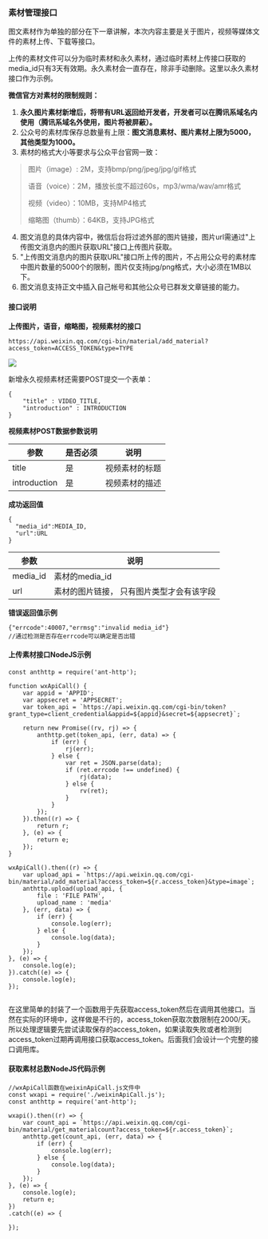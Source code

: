 ### 素材管理接口

图文素材作为单独的部分在下一章讲解，本次内容主要是关于图片，视频等媒体文件的素材上传、下载等接口。

 
上传的素材文件可以分为临时素材和永久素材，通过临时素材上传接口获取的media_id只有3天有效期。永久素材会一直存在，除非手动删除。这里以永久素材接口作为示例。
 
 
 **微信官方对素材的限制规则：**
 
 1. **永久图片素材新增后，将带有URL返回给开发者，开发者可以在腾讯系域名内使用（腾讯系域名外使用，图片将被屏蔽）。**
 2. 公众号的素材库保存总数量有上限：**图文消息素材、图片素材上限为5000，其他类型为1000。**
 3. 素材的格式大小等要求与公众平台官网一致：

> 图片（image）: 2M，支持bmp/png/jpeg/jpg/gif格式
> 
> 语音（voice）：2M，播放长度不超过60s，mp3/wma/wav/amr格式
> 
> 视频（video）：10MB，支持MP4格式
> 
> 缩略图（thumb）：64KB，支持JPG格式
> 

4. 图文消息的具体内容中，微信后台将过滤外部的图片链接，图片url需通过"上传图文消息内的图片获取URL"接口上传图片获取。
5. "上传图文消息内的图片获取URL"接口所上传的图片，不占用公众号的素材库中图片数量的5000个的限制，图片仅支持jpg/png格式，大小必须在1MB以下。
6. 图文消息支持正文中插入自己帐号和其他公众号已群发文章链接的能力。

#### 接口说明

**上传图片，语音，缩略图，视频素材的接口**

```
https://api.weixin.qq.com/cgi-bin/material/add_material?access_token=ACCESS_TOKEN&type=TYPE
```

![](https://api.w3xm.top/media/images/q/q1ba99c7a8eb686177e43fbfa10c4697fb2393181.png)


新增永久视频素材还需要POST提交一个表单：
```
{
    "title" : VIDEO_TITLE,
    "introduction" : INTRODUCTION
}
```

**视频素材POST数据参数说明**

| 参数 | 是否必须 | 说明 |
| -------- | -------- | -------- |
| title | 是 | 视频素材的标题 |
| introduction | 是 | 视频素材的描述 |

**成功返回值**
```
{
  "media_id":MEDIA_ID,
  "url":URL
}
```

| 参数 | 说明 |
| -------- | -------- |
| media_id | 素材的media_id |
| url | 素材的图片链接， 只有图片类型才会有该字段 |


**错误返回值示例**
```
{"errcode":40007,"errmsg":"invalid media_id"}
//通过检测是否存在errcode可以确定是否出错
```

#### 上传素材接口NodeJS示例

```
const anthttp = require('ant-http');

function wxApiCall() {
    var appid = 'APPID';
    var appsecret = 'APPSECRET';
    var token_api = `https://api.weixin.qq.com/cgi-bin/token?grant_type=client_credential&appid=${appid}&secret=${appsecret}`;
    
    return new Promise((rv, rj) => {
        anthttp.get(token_api, (err, data) => {
            if (err) {
                rj(err);
            } else {
                var ret = JSON.parse(data);
                if (ret.errcode !== undefined) {
                    rj(data);
                } else {
                    rv(ret);
                }
            }
        });
    }).then((r) => {
        return r;
    }, (e) => {
        return e;
    });
}

wxApiCall().then((r) => {
    var upload_api = `https://api.weixin.qq.com/cgi-bin/material/add_material?access_token=${r.access_token}&type=image`;
    anthttp.upload(upload_api, {
        file : 'FILE PATH',
        upload_name : 'media'
    }, (err, data) => {
        if (err) {
            console.log(err);
        } else {
            console.log(data);
        }
    });
}, (e) => {
    console.log(e);
}).catch((e) => {
    console.log(e);
});


```

在这里简单的封装了一个函数用于先获取access_token然后在调用其他接口。当然在实际的环境中，这样做是不行的，access_token获取次数限制在2000/天。所以处理逻辑要先尝试读取保存的access_token，如果读取失败或者检测到access_token过期再调用接口获取access_token。后面我们会设计一个完整的接口调用库。


#### 获取素材总数NodeJS代码示例
```
//wxApiCall函数在weixinApiCall.js文件中
const wxapi = require('./weixinApiCall.js');
const anthttp = require('ant-http');

wxapi().then((r) => {
    var count_api = `https://api.weixin.qq.com/cgi-bin/material/get_materialcount?access_token=${r.access_token}`;
    anthttp.get(count_api, (err, data) => {
        if (err) {
            console.log(err);
        } else {
            console.log(data);
        }
    });
}, (e) => {
    console.log(e);
    return e;
})
.catch((e) => {
    
});

```